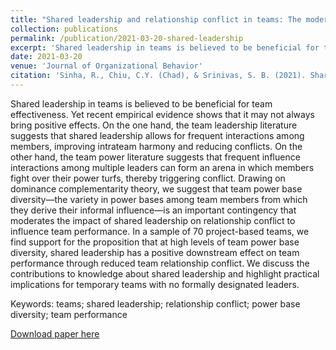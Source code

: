 ```yaml
---
title: "Shared leadership and relationship conflict in teams: The moderating role of team power base diversity"
collection: publications
permalink: /publication/2021-03-20-shared-leadership
excerpt: 'Shared leadership in teams is believed to be beneficial for team effectiveness. Yet recent empirical evidence shows that it may not always bring positive effects. On the one hand, the team leadership literature suggests that shared leadership allows for frequent interactions among members, improving intrateam harmony and reducing conflicts. On the other hand, the team power literature suggests that frequent influence interactions among multiple leaders can form an arena in which members fight over their power turfs, thereby triggering conflict. Drawing on dominance complementarity theory, we suggest that team power base diversity—the variety in power bases among team members from which they derive their informal influence—is an important contingency that moderates the impact of shared leadership on relationship conflict to influence team performance. In a sample of 70 project-based teams, we find support for the proposition that at high levels of team power base diversity, shared leadership has a positive downstream effect on team performance through reduced team relationship conflict. We discuss the contributions to knowledge about shared leadership and highlight practical implications for temporary teams with no formally designated leaders.' 
date: 2021-03-20
venue: 'Journal of Organizational Behavior' 
citation: 'Sinha, R., Chiu, C.Y. (Chad), & Srinivas, S. B. (2021). Shared leadership and relationship conflict in teams: The moderating role of team power base diversity. Journal of Organizational Behavior, 42(5), 649–667. https://doi.org/10.1002/job.2515.'
---
```

Shared leadership in teams is believed to be beneficial for team effectiveness. Yet recent empirical evidence shows that it may not always bring positive effects. On the one hand, the team leadership literature suggests that shared leadership allows for frequent interactions among members, improving intrateam harmony and reducing conflicts. On the other hand, the team power literature suggests that frequent influence interactions among multiple leaders can form an arena in which members fight over their power turfs, thereby triggering conflict. Drawing on dominance complementarity theory, we suggest that team power base diversity—the variety in power bases among team members from which they derive their informal influence—is an important contingency that moderates the impact of shared leadership on relationship conflict to influence team performance. In a sample of 70 project-based teams, we find support for the proposition that at high levels of team power base diversity, shared leadership has a positive downstream effect on team performance through reduced team relationship conflict. We discuss the contributions to knowledge about shared leadership and highlight practical implications for temporary teams with no formally designated leaders.

Keywords: 
teams; shared leadership; relationship conflict; power base diversity; team performance

[Download paper here](https://onlinelibrary.wiley.com/doi/abs/10.1002/job.2515)

